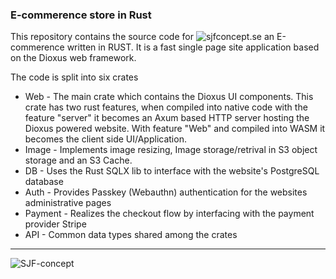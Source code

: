 ### E-commerence store in Rust ###

This repository contains the source code for ![sjfconcept.se](https://demo.sjfconcept.se) an E-commerence 
written in RUST. It is a fast single page site application based on the Dioxus web framework.

The code is split into six crates
* Web - The main crate which contains the Dioxus UI components. This crate has two rust features,
 when compiled into native code with the feature "server" it becomes an Axum based HTTP server hosting
the Dioxus powered website. With feature "Web" and compiled into WASM it becomes the client side UI/Application.
* Image - Implements image resizing, Image storage/retrival in S3 object storage and an S3 Cache.
* DB - Uses the Rust SQLX lib to interface with the website's PostgreSQL database
* Auth - Provides Passkey (Webauthn) authentication for the websites administrative pages
* Payment - Realizes the checkout flow by interfacing with the payment provider Stripe
* API - Common data types shared among the crates




---
![SJF-concept](https://github.com/user-attachments/assets/7d0243df-07de-4f56-8d47-c7c9e317080d)
